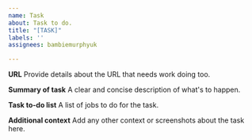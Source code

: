 ```yaml
---
name: Task
about: Task to do.
title: "[TASK]"
labels: ''
assignees: bambiemurphyuk

---
```


**URL**
Provide details about the URL that needs work doing too.

**Summary of task**
A clear and concise description of what's to happen.

**Task to-do list**
A list of jobs to do for the task.

**Additional context**
Add any other context or screenshots about the task here.
